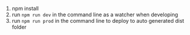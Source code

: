 1. npm install
2. run `npm run dev` in the command line as a watcher when developing
3. run `npm run prod` in the command line to deploy to auto generated dist folder